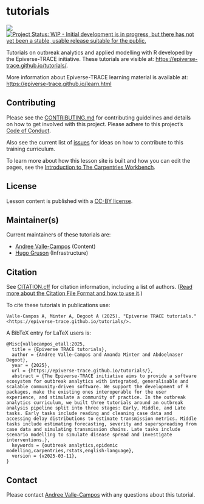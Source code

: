 
<!-- README.md is generated from README.Rmd. Please edit that file -->

# tutorials

<!-- badges: start -->

[![](https://img.shields.io/badge/lifecycle-experimental-orange.svg)](https://lifecycle.r-lib.org/articles/stages.html#experimental)
[![Project Status: WIP - Initial development is in progress, but there
has not yet been a stable, usable release suitable for the
public.](https://www.repostatus.org/badges/latest/wip.svg)](https://www.repostatus.org/#wip)
<!-- badges: end -->

Tutorials on outbreak analytics and applied modelling with R developed
by the Epiverse-TRACE initiative. These tutorials are visible at:
<https://epiverse-trace.github.io/tutorials/>.

More information about Epiverse-TRACE learning material is available at:
<https://epiverse-trace.github.io/learn.html>

## Contributing

Please see the [CONTRIBUTING.md](CONTRIBUTING.md) for contributing
guidelines and details on how to get involved with this project. Please
adhere to this project’s [Code of Conduct](CODE_OF_CONDUCT.md).

Also see the current list of
[issues](https://github.com/epiverse-trace/tutorials/issues) for ideas
on how to contribute to this training curriculum.

To learn more about how this lesson site is built and how you can edit
the pages, see the [Introduction to The Carpentries
Workbench](https://carpentries.github.io/sandpaper-docs/).

<!-- ## Support -->
<!-- Please see our [Getting help guide](/.github/SUPPORT.md) for support. -->

## License

Lesson content is published with a [CC-BY license](LICENSE.md).

## Maintainer(s)

Current maintainers of these tutorials are:

- [Andree Valle-Campos](https://github.com/avallecam/) (Content)
- [Hugo Gruson](https://github.com/Bisaloo/) (Infrastructure)

<!--
Former maintainers:
&#10;- [Andree Valle-Campos](https://github.com/avallecam/) 
&#10;-->
<!--## Acknowledgements-->

## Citation

See [CITATION.cff](CITATION.cff) for citation information, including a
list of authors. ([Read more about the Citation File Format and how to
use it](https://citation-file-format.github.io/).)

To cite these tutorials in publications use:

    Valle-Campos A, Minter A, Degoot A (2025). "Epiverse TRACE tutorials."
    <https://epiverse-trace.github.io/tutorials/>.

A BibTeX entry for LaTeX users is:

    @Misc{vallecampos_etall:2025,
      title = {Epiverse TRACE tutorials},
      author = {Andree Valle-Campos and Amanda Minter and Abdoelnaser Degoot},
      year = {2025},
      url = {https://epiverse-trace.github.io/tutorials/},
      abstract = {The Epiverse-TRACE initiative aims to provide a software ecosystem for outbreak analytics with integrated, generalisable and scalable community-driven software. We support the development of R packages, make the existing ones interoperable for the user experience, and stimulate a community of practice. In the outbreak analytics curriculum, we built three tutorials around an outbreak analysis pipeline split into three stages: Early, Middle, and Late tasks. Early tasks include reading and cleaning case data and accessing delay distributions to estimate transmission metrics. Middle tasks include estimating forecasting, severity and superspreading from case data and simulating transmission chains. Late tasks include scenario modelling to simulate disease spread and investigate interventions.},
      keywords = {outbreak analytics,epidemic modelling,carpentries,rstats,english-language},
      version = {v2025-03-11},
    }

## Contact

Please contact [Andree
Valle-Campos](mailto:andree.valle-campos@lshtm.ac.uk) with any questions
about this tutorial.
